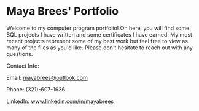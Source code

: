 # Maya Brees' Portfolio

Welcome to my computer program portfolio! On here, you will find some SQL projects I have written and some certificates I have earned. My most recent projects represent some of my best work but feel free to view as many of the files as you'd like. Please don't hesitate to reach out with any questions.

Contact Info:

Email: mayabrees@outlook.com

Phone: (321)-607-1636

LinkedIn: www.linkedin.com/in/mayabrees
